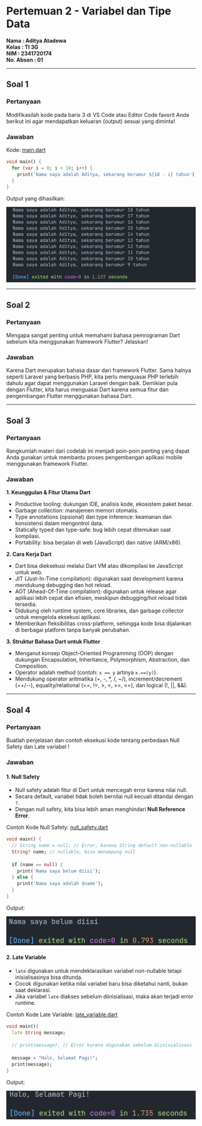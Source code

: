 # Pertemuan 2 - Variabel dan Tipe Data

**Nama : Aditya Atadewa**  
**Kelas : TI 3G**  
**NIM : 2341720174**  
**No. Absen : 01**

---

## Soal 1

### Pertanyaan

Modifikasilah kode pada baris 3 di VS Code atau Editor Code favorit Anda berikut ini agar mendapatkan keluaran (output) sesuai yang diminta!

### Jawaban

Kode: [main.dart](./src/main.dart)

```dart
void main() {
  for (var i = 0; i < 10; i++) {
    print('Nama saya adalah Aditya, sekarang berumur ${18 - i} tahun');
  }
}
```

Output yang dihasilkan:

![Output](./img/soal1.png)

---

## Soal 2

### Pertanyaan

Mengapa sangat penting untuk memahami bahasa pemrograman Dart sebelum kita menggunakan framework Flutter? Jelaskan!

### Jawaban

Karena Dart merupakan bahasa dasar dari framework Flutter. Sama halnya seperti Laravel yang berbasis PHP, kita perlu menguasai PHP terlebih dahulu agar dapat menggunakan Laravel dengan baik. Demikian pula dengan Flutter, kita harus menguasai Dart karena semua fitur dan pengembangan Flutter menggunakan bahasa Dart.

---

## Soal 3

### Pertanyaan

Rangkumlah materi dari codelab ini menjadi poin-poin penting yang dapat Anda gunakan untuk membantu proses pengembangan aplikasi mobile menggunakan framework Flutter.

### Jawaban

**1. Keunggulan & Fitur Utama Dart**

- Productive tooling: dukungan IDE, analisis kode, ekosistem paket besar.
- Garbage collection: manajemen memori otomatis.
- Type annotations (opsional) dan type inference: keamanan dan konsistensi dalam mengontrol data.
- Statically typed dan type-safe: bug lebih cepat ditemukan saat kompilasi.
- Portability: bisa berjalan di web (JavaScript) dan native (ARM/x86).

**2. Cara Kerja Dart**

- Dart bisa dieksekusi melalui Dart VM atau dikompilasi ke JavaScript untuk web.
- JIT (Just-In-Time compilation): digunakan saat development karena mendukung debugging dan hot reload.
- AOT (Ahead-Of-Time compilation): digunakan untuk release agar aplikasi lebih cepat dan efisien, meskipun debugging/hot reload tidak tersedia.
- Didukung oleh runtime system, core libraries, dan garbage collector untuk mengelola eksekusi aplikasi.
- Memberikan fleksibilitas cross-platform, sehingga kode bisa dijalankan di berbagai platform tanpa banyak perubahan.

**3. Struktur Bahasa Dart untuk Flutter**

- Menganut konsep Object-Oriented Programming (OOP) dengan dukungan Encapsulation, Inheritance, Polymorphism, Abstraction, dan Composition.
- Operator adalah method (contoh: `x == y` artinya `x.==(y)`).
- Mendukung operator aritmatika (+, -, *, /, ~/), increment/decrement (++/--), equality/relational (==, !=, >, <, >=, <=), dan logical (!, ||, &&).

---

## Soal 4

### Pertanyaan

Buatlah penjelasan dan contoh eksekusi kode tentang perbedaan Null Safety dan Late variabel !

### Jawaban

#### 1. Null Safety
- Null safety adalah fitur di Dart untuk mencegah error karena nilai null.
- Secara default, variabel tidak boleh bernilai null kecuali ditandai dengan `?`.
- Dengan null safety, kita bisa lebih aman menghindari **Null Reference Error**.

Contoh Kode Null Safety: [null_safety.dart](./src/null_safety.dart)

```dart
void main() {
  // String name = null; // Error, karena String default non-nullable
  String? name; // nullable, bisa menampung null

  if (name == null) {
    print('Nama saya belum diisi');
  } else {
    print('Nama saya adalah $name');
  }
}
```

Output:

![null-safety-img](./img/null-safety-img.png)

#### 2. Late Variable

- `late` digunakan untuk mendeklarasikan variabel non-nullable tetapi inisialisasinya bisa ditunda.  
- Cocok digunakan ketika nilai variabel baru bisa diketahui nanti, bukan saat deklarasi.  
- Jika variabel `late` diakses sebelum diinisialisasi, maka akan terjadi error runtime. 

Contoh Kode Late Variable: [late_variable.dart](./src/late_variable.dart)

```dart
void main(){
  late String message;

  // print(message); // Error karena digunakan sebelum diinisialisasi

  message = "Halo, Selamat Pagi!";
  print(message);
}
```

Output:

![late-variable-img](./img/late-variable-img.png)